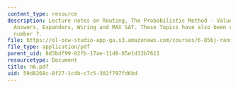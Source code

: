 ```yaml
---
content_type: resource
description: Lecture notes on Routing, The Probabilistic Method - Value Of Random
  Answers, Expanders, Wiring and MAX SAT. These Topics have also been covered in lecture
  number 7.
file: https://ol-ocw-studio-app-qa.s3.amazonaws.com/courses/6-856j-randomized-algorithms-fall-2002/59d8268c8f271c4bc7c5302f797fd6bd_n6.pdf
file_type: application/pdf
parent_uid: 8d3bdf99-82fb-17ae-11d8-85e1d32b7611
resourcetype: Document
title: n6.pdf
uid: 59d8268c-8f27-1c4b-c7c5-302f797fd6bd
---
```

